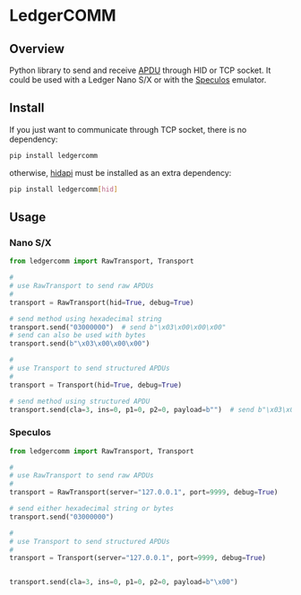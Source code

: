 # LedgerCOMM

## Overview

Python library to send and receive [APDU](https://en.wikipedia.org/wiki/Smart_card_application_protocol_data_unit) through HID or TCP socket.
It could be used with a Ledger Nano S/X or with the [Speculos](https://github.com/LedgerHQ/speculos) emulator.

## Install

If you just want to communicate through TCP socket, there is no dependency:

```bash
pip install ledgercomm
```

otherwise, [hidapi](https://github.com/trezor/cython-hidapi) must be installed as an extra dependency:

```bash
pip install ledgercomm[hid]
```

## Usage

### Nano S/X

```python
from ledgercomm import RawTransport, Transport

#
# use RawTransport to send raw APDUs
#
transport = RawTransport(hid=True, debug=True)

# send method using hexadecimal string
transport.send("03000000")  # send b"\x03\x00\x00\x00"
# send can also be used with bytes
transport.send(b"\x03\x00\x00\x00")

#
# use Transport to send structured APDUs
#
transport = Transport(hid=True, debug=True)

# send method using structured APDU
transport.send(cla=3, ins=0, p1=0, p2=0, payload=b"")  # send b"\x03\x00\x00\x00"
```

### Speculos

```python
from ledgercomm import RawTransport, Transport

#
# use RawTransport to send raw APDUs
#
transport = RawTransport(server="127.0.0.1", port=9999, debug=True)

# send either hexadecimal string or bytes
transport.send("03000000")

#
# use Transport to send structured APDUs
#
transport = Transport(server="127.0.0.1", port=9999, debug=True)


transport.send(cla=3, ins=0, p1=0, p2=0, payload=b"\x00")
```
